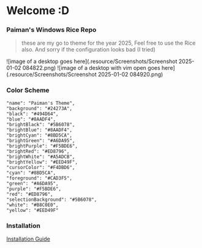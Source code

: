 # Welcome :D
### Paiman's Windows Rice Repo

> these are my go to theme for the year 2025, Feel free to use the Rice also. And sorry if the configuration looks bad (I tried)

![image of a desktop goes here](.resource/Screenshots/Screenshot 2025-01-02 084822.png)
![image of a desktop with vim open goes here](.resource/Screenshots/Screenshot 2025-01-02 084920.png)

### Color Scheme

```
"name": "Paiman's Theme",
"background": "#24273A",
"black": "#494D64",
"blue": "#8AADF4",
"brightBlack": "#5B6078",
"brightBlue": "#8AADF4",
"brightCyan": "#8BD5CA",
"brightGreen": "#A6DA95",
"brightPurple": "#F5BDE6",
"brightRed": "#ED8796",
"brightWhite": "#A5ADCB",
"brightYellow": "#EED49F",
"cursorColor": "#F4DBD6",
"cyan": "#8BD5CA",
"foreground": "#CAD3F5",
"green": "#A6DA95",
"purple": "#F5BDE6",
"red": "#ED8796",
"selectionBackground": "#5B6078",
"white": "#B8C0E0",
"yellow": "#EED49F"
```

### Installation

[Installation Guide](https://github.com/PaimanUwU/PaimanUwU-Windows-Rice/blob/main/INSTALLATION.md)

